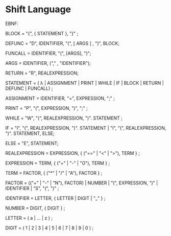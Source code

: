 # Shift Language

EBNF:

BLOCK = "{", { STATEMENT }, "}" ;

DEFUNC = "D", IDENTIFIER, "(", [ ARGS ] , ")", BLOCK;

FUNCALL = IDENTIFIER, "(", [ARGS], ")";

ARGS = IDENTIFIER, ("," , "IDENTIFIER");

RETURN = "R", REALEXPRESSION;

STATEMENT = ( λ | ASSIGNMENT | PRINT | WHILE | IF | BLOCK | RETURN | DEFUNC | FUNCALL) ;

ASSIGNMENT = IDENTIFIER, "=", EXPRESSION, ";" ;

PRINT = "P", "(", EXPRESSION, ")", ";" ;

WHILE = "W", "(", REALEXPRESSION, ")". STATEMENT ;

IF = "I", "(", REALEXPRESSION, ")". STATEMENT | "I", "(", REALEXPRESSION, ")". STATEMENT, ELSE;

ELSE = "E", STATEMENT;

REALEXPRESSION = EXPRESSION, { ("==" | "<" | ">"), TERM } ;

EXPRESSION = TERM, { ("+" | "-" | "O"), TERM } ;

TERM = FACTOR, { ("*" | "/" | "A"), FACTOR } ;

FACTOR = (("+" | "-" | "N"), FACTOR) | NUMBER | "(", EXPRESSION, ")" | IDENTIFIER | "S", "(", ")" ;

IDENTIFIER = LETTER, { LETTER | DIGIT | "_" } ;

NUMBER = DIGIT, { DIGIT } ;

LETTER = ( a | ... | z ) ;

DIGIT = ( 1 | 2 | 3 | 4 | 5 | 6 | 7 | 8 | 9 | 0 ) ;
